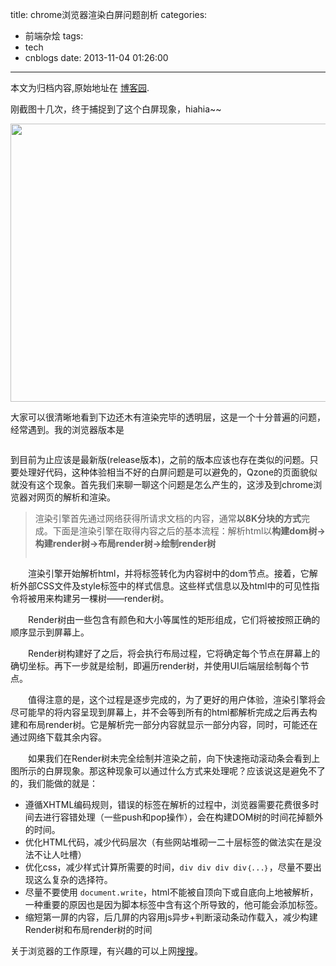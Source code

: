 title: chrome浏览器渲染白屏问题剖析
categories:
  - 前端杂烩
tags:
  - tech
  - cnblogs
date: 2013-11-04 01:26:00
---

<div class="history-article">本文为归档内容,原始地址在 <a href="http://www.cnblogs.com/hustskyking/archive/2013/11/04/white-screen-in-chrome.html" target="_blank">博客园</a>.</div>

<p>刚截图十几次，终于捕捉到了这个白屏现象，hiahia~~</p>
<p><img src="http://images.cnitblog.com/blog/387325/201311/04131830-4cf27759a6e8428786bc2edd4fc9a479.jpg" alt="" width="855" height="445"></p>
<p>大家可以很清晰地看到下边还木有渲染完毕的透明层，这是一个十分普遍的问题，经常遇到。我的浏览器版本是</p>
<p><img src="http://images.cnitblog.com/blog/387325/201311/04131852-5b23b655bc6945fa9b44a2ec30477970.jpg" alt=""></p>
<p>到目前为止应该是最新版(release版本)，之前的版本应该也存在类似的问题。只要处理好代码，这种体验相当不好的白屏问题是可以避免的，Qzone的页面貌似就没有这个现象。首先我们来聊一聊这个问题是怎么产生的，这涉及到chrome浏览器对网页的解析和渲染。</p>
<blockquote>
<p>渲染引擎首先通过网络获得所请求文档的内容，通常<strong>以8K分块的方式</strong>完成。下面是渲染引擎在取得内容之后的基本流程：解析html以<strong>构建dom树-&gt;构建render树-&gt;布局render树-&gt;绘制render树</strong></p>
<p><img src="http://images.cnitblog.com/blog/387325/201311/04131906-c540e43cdc124640987ac5c4830fbe43.png" alt=""></p>

</blockquote>


<p>　　渲染引擎开始解析html，并将标签转化为内容树中的dom节点。接着，它解析外部CSS文件及style标签中的样式信息。这些样式信息以及html中的可见性指令将被用来构建另一棵树&mdash;&mdash;render树。</p>
<p>　　Render树由一些包含有颜色和大小等属性的矩形组成，它们将被按照正确的顺序显示到屏幕上。</p>
<p>　　Render树构建好了之后，将会执行布局过程，它将确定每个节点在屏幕上的确切坐标。再下一步就是绘制，即遍历render树，并使用UI后端层绘制每个节点。</p>
<p>　　值得注意的是，这个过程是逐步完成的，为了更好的用户体验，渲染引擎将会尽可能早的将内容呈现到屏幕上，并不会等到所有的html都解析完成之后再去构建和布局render树。它是解析完一部分内容就显示一部分内容，同时，可能还在通过网络下载其余内容。</p>
<p>　　如果我们在Render树未完全绘制并渲染之前，向下快速拖动滚动条会看到上图所示的白屏现象。那这种现象可以通过什么方式来处理呢？应该说这是避免不了的，我们能做的就是：</p>
<ul>
<li>遵循XHTML编码规则，错误的标签在解析的过程中，浏览器需要花费很多时间去进行容错处理（一些push和pop操作），会在构建DOM树的时间花掉额外的时间。</li>
<li>优化HTML代码，减少代码层次（有些网站堆砌一二十层标签的做法实在是没法不让人吐槽）<img src="http://images.cnitblog.com/blog/387325/201311/04131918-9b6922039228486a849672bbf9a64739.jpg" alt=""></li>
<li>优化css，减少样式计算所需要的时间，<code>div div div div｛...｝</code>，尽量不要出现这么复杂的选择符。</li>
<li>尽量不要使用 <code>document.write</code>，html不能被自顶向下或自底向上地被解析，一种重要的原因也是因为脚本标签中含有这个所导致的，他可能会添加标签。</li>
<li>缩短第一屏的内容，后几屏的内容用js异步+判断滚动条动作载入，减少构建Render树和布局render树的时间</li>

</ul>
<p>关于浏览器的工作原理，有兴趣的可以上网<a href="https://www.google.com.hk/search?q=%E6%B5%8F%E8%A7%88%E5%99%A8%E7%9A%84%E5%B7%A5%E4%BD%9C%E5%8E%9F%E7%90%86" target="_blank">搜搜</a>。</p>

